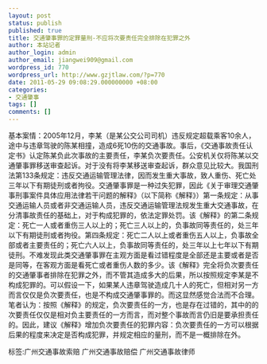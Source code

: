 ```yaml
---
layout: post
status: publish
published: true
title: 交通肇事罪的定罪量刑-不应将次要责任完全排除在犯罪之外
author: 本站记者
author_login: admin
author_email: jiangwei909@gmail.com
wordpress_id: 770
wordpress_url: http://www.gzjtlaw.com/?p=770
date: 2011-05-29 09:08:29.000000000 +08:00
categories:
- 交通肇事
tags: []
comments: []
---
```

基本案情：2005年12月，李某（是某公交公司司机）违反规定超载乘客10余人，途中与违章驾驶的陈某相撞，造成6死10伤的交通事故。事后，《交通事故责任认定书》认定陈某负此次事故的主要责任，李某负次要责任。公安机关仅将陈某以交通肇事罪移送审查起诉。对于没有将李某移送审查起诉，群众意见比较大。我国刑法第133条规定：违反交通运输管理法律，因而发生重大事故，致人重伤、死亡处三年以下有期徒刑或者拘役。交通肇事罪是一种过失犯罪，因此《关于审理交通肇事刑事案件具体应用法律若干问题的解释》（以下简称《解释》）第一条规定：从事交通运输人员或者非交通运输人员，违反交通运输管理法规发生重大交通事故，在分清事故责任的基础上，对于构成犯罪的，依法定罪处罚。该《解释》的第二条规定：死亡一人或者重伤三人以上的；死亡三人以上的，负事故同等责任的，处三年以下有期徒刑或者拘役。第四条规定：死亡二人以上或者重伤五人以上，负事故全部或者主要责任的；死亡六人以上，负事故同等责任的，处三年以上七年以下有期徒刑。不难发现此类交通肇事罪在主观方面是看过错程度是全部还是主要或者是否是同等，在客观方面是看死亡或者重伤人数的多少。该《解释》完全将负次要责任的交通肇事者排除在犯罪之外，而不管其造成多大的后果，所以按照规定李某是不构成犯罪的。可以假设一下，如果某人违章驾驶造成几十人的死亡，但相对另一方而言仅仅是负次要责任，也是不构成交通肇事罪的。而这显然感觉合法而不合理。笔者认为：按照《解释》的规定，负次要责任的一方，也是存在过错的，其中的的次要责任仅仅是相对负主要责任的一方而言，而对整个事故而言仍旧是要承担责任的。因此，建议《解释》增加负次要责任的犯罪内容：负次要责任的一方可以根据后果的程度来决定是否构成犯罪，并规定相应的量刑，而不是一概排除在外。标签:广州交通事故索赔 广州交通事故赔偿 广州交通事故律师
